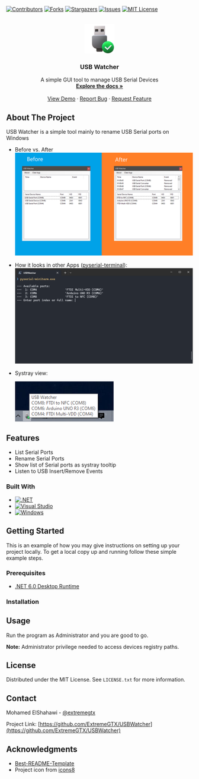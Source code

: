[![Contributors][contributors-shield]][contributors-url]
[![Forks][forks-shield]][forks-url]
[![Stargazers][stars-shield]][stars-url]
[![Issues][issues-shield]][issues-url]
[![MIT License][license-shield]][license-url]


<!-- PROJECT LOGO -->
<br />
<div align="center">
  <a href="https://github.com/ExtremeGTX/USBWatcher">
    <img src="docs/icons8-usb-connected-70.png" alt="Logo" width="80" height="80">
  </a>

<h3 align="center">USB Watcher</h3>

  <p align="center">
    A simple GUI tool to manage USB Serial Devices
    <br />
    <a href="https://github.com/ExtremeGTX/USBWatcher"><strong>Explore the docs »</strong></a>
    <br />
    <br />
    <a href="https://github.com/ExtremeGTX/USBWatcher">View Demo</a>
    ·
    <a href="https://github.com/ExtremeGTX/USBWatcher/issues">Report Bug</a>
    ·
    <a href="https://github.com/ExtremeGTX/USBWatcher/issues">Request Feature</a>
  </p>
</div>


<!-- ABOUT THE PROJECT -->
## About The Project

USB Watcher is a simple tool mainly to rename USB Serial ports on Windows

- Before vs. After
![Before vs. After](docs/comparison.png)

- How it looks in other Apps ([pyserial-terminal](https://pypi.org/project/pyserial/)):
![pyserial-terminal](docs/example1.png)

- Systray view:

  ![Systray view](docs/systray.png)


## Features
- List Serial Ports
- Rename Serial Ports
- Show list of Serial ports as systray tooltip
- Listen to USB Insert/Remove Events

### Built With

* [![.NET]][.NET-url]
* [![Visual Studio]][VS-url]
* [![Windows]][Windows-url]


<!-- GETTING STARTED -->
## Getting Started

This is an example of how you may give instructions on setting up your project locally.
To get a local copy up and running follow these simple example steps.

### Prerequisites

- [.NET 6.0 Desktop Runtime](https://download.visualstudio.microsoft.com/download/pr/a6e878eb-d1da-40cb-8b6a-7f5b9390f09c/e4431ce2aa28b6c9956db672209be500/windowsdesktop-runtime-6.0.10-win-x64.exe)

### Installation



<!-- USAGE EXAMPLES -->
## Usage

Run the program as Administrator and you are good to go.

**Note:** Administrator privilege needed to access devices registry paths.


<!-- LICENSE -->
## License

Distributed under the MIT License. See `LICENSE.txt` for more information.


<!-- CONTACT -->
## Contact

Mohamed ElShahawi - [@extremegtx](https://twitter.com/extremegtx)

Project Link: [https://github.com/ExtremeGTX/USBWatcher](https://github.com/ExtremeGTX/USBWatcher)


<!-- ACKNOWLEDGMENTS -->
## Acknowledgments

* [Best-README-Template](https://github.com/othneildrew/Best-README-Template/)
* Project icon from [icons8](https://icons8.com/icons/set/usb)


<!-- MARKDOWN LINKS & IMAGES -->
<!-- https://www.markdownguide.org/basic-syntax/#reference-style-links -->
[contributors-shield]: https://img.shields.io/github/contributors/ExtremeGTX/USBWatcher.svg?style=for-the-badge
[contributors-url]: https://github.com/ExtremeGTX/USBWatcher/graphs/contributors
[forks-shield]: https://img.shields.io/github/forks/ExtremeGTX/USBWatcher.svg?style=for-the-badge
[forks-url]: https://github.com/ExtremeGTX/USBWatcher/network/members
[stars-shield]: https://img.shields.io/github/stars/ExtremeGTX/USBWatcher.svg?style=for-the-badge
[stars-url]: https://github.com/ExtremeGTX/USBWatcher/stargazers
[issues-shield]: https://img.shields.io/github/issues/ExtremeGTX/USBWatcher.svg?style=for-the-badge
[issues-url]: https://github.com/ExtremeGTX/USBWatcher/issues
[license-shield]: https://img.shields.io/github/license/ExtremeGTX/USBWatcher.svg?style=for-the-badge
[license-url]: https://github.com/ExtremeGTX/USBWatcher/blob/master/LICENSE.txt
[product-screenshot]: docs/USBWatcher_Screenshot.png
[VS-url]: https://visualstudio.microsoft.com/
[.NET-url]: https://dotnet.microsoft.com/en-us/download/dotnet-framework
[Windows-url]: https://www.microsoft.com/en-us/windows
[.NET]: https://img.shields.io/badge/.NET-5C2D91?style=for-the-badge&logo=.net&logoColor=white
[Visual Studio]: https://img.shields.io/badge/Visual%20Studio-5C2D91.svg?style=for-the-badge&logo=visual-studio&logoColor=white
[Windows]: https://img.shields.io/badge/Windows-0078D6?style=for-the-badge&logo=windows&logoColor=white